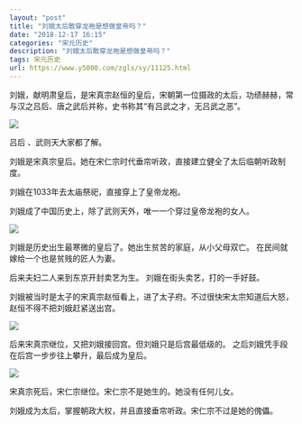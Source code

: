 ```yaml
---
layout: "post"
title: "刘娥太后敢穿龙袍是想做皇帝吗？"
date: "2018-12-17 16:15"
categories: "宋元历史"
description: "刘娥太后敢穿龙袍是想做皇帝吗？"
tags: 宋元历史
url: https://www.y5000.com/zgls/sy/11125.html
---
```






刘娥，献明肃皇后，是宋真宗赵恒的皇后，宋朝第一位摄政的太后，功绩赫赫，常与汉之吕后、唐之武后并称，史书称其“有吕武之才，无吕武之恶”。

![](https://img.y5000.com/uploads/allimg/170117/8-1F11G62543U1.jpg)

吕后 、武则天大家都了解。

刘娥是宋真宗皇后。她在宋仁宗时代垂帘听政，直接建立健全了太后临朝听政制度。

刘娥在1033年去太庙祭祀，直接穿上了皇帝龙袍。

刘娥成了中国历史上，除了武则天外，唯一一个穿过皇帝龙袍的女人。

![](https://img.y5000.com/uploads/allimg/170117/162T51R8-0.jpg)

刘娥是历史出生最寒微的皇后了。她出生贫苦的家庭，从小父母双亡。 在民间就嫁给一个也是贫贱的匠人为妻。

后来夫妇二人来到东京开封卖艺为生。 刘娥在街头卖艺，打的一手好鼓。

刘娥被当时是太子的宋真宗赵恒看上，进了太子府。不过很快宋太宗知道后大怒，赵恒不得不把刘娥赶紧送出宫。

![](https://img.y5000.com/uploads/allimg/170117/8-1F11G6252a30.jpg)

后来宋真宗继位，又把刘娥接回宫。但刘娥只是后宫最低级的。 之后刘娥凭手段在后宫一步步往上攀升，最后成为皇后。

![](https://img.y5000.com/uploads/allimg/170117/8-1F11G6255EZ.jpg)

宋真宗死后，宋仁宗继位。宋仁宗不是她生的。她没有任何儿女。

刘娥成为太后，掌握朝政大权，并且直接垂帘听政。宋仁宗不过是她的傀儡。
